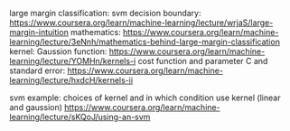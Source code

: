 large margin classification:
	svm decision boundary: https://www.coursera.org/learn/machine-learning/lecture/wrjaS/large-margin-intuition
	mathematics: https://www.coursera.org/learn/machine-learning/lecture/3eNnh/mathematics-behind-large-margin-classification
kernel:
	Gaussion function: https://www.coursera.org/learn/machine-learning/lecture/YOMHn/kernels-i
	cost function and parameter C and standard error: https://www.coursera.org/learn/machine-learning/lecture/hxdcH/kernels-ii

svm example:
	choices of kernel and in which condition use kernel (linear and gaussion)
	https://www.coursera.org/learn/machine-learning/lecture/sKQoJ/using-an-svm
	
